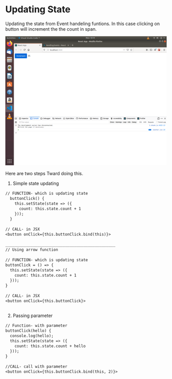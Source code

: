 # Updating State

Updating the state from Event handeling funtions. In this case clicking on button will increment the the count in span.

![Button example](img/1.png)

Here are two steps Tward doing this.

1. Simple state updating

```
// FUNCTION- which is updating state
  buttonClick() {
    this.setState(state => ({
      count: this.state.count + 1
    }));
  }

// CALL- in JSX
<button onClick={this.buttonClick.bind(this)}>

________________________________________________
// Using arrow function

// FUNCTION- which is updating state
buttonClick = () => {
  this.setState(state => ({
    count: this.state.count + 1
  }));
}

// CALL- in JSX
<button onClick={this.buttonClick}>


```

2. Passing parameter

```
// Function- with parameter
buttonClick(hello) {
  console.log(hello);
  this.setState(state => ({
    count: this.state.count + hello
  }));
}

//CALL- call with parameter
<button onClick={this.buttonClick.bind(this, 2)}>
```
